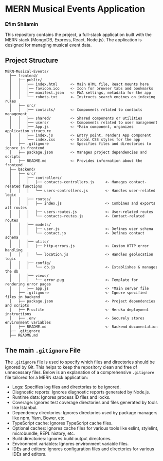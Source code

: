 # MERN Musical Events Application

### Efim Shliamin

This repository contains the project, a full-stack application built with the MERN stack (MongoDB, Express, React, Node.js). The application is designed for managing musical event data.

## Project Structure

```plaintext
MERN-Musical-Events/
  ├── frontend/
  │   ├── public/
  │   │   ├── index.html      <- Main HTML file, React mounts here
  │   │   │── favicon.ico     <- Icon for browser tabs and bookmarks
  │   │   │── manifest.json   <- PWA settings, metadata for the app
  │   │   └── robots.txt      <- Instructs search engines on indexing rules
  │   ├── src/
  │   │   ├── contacts/       <- Components related to contacts management
  │   │   ├── shared/         <- Shared components or utilities
  │   │   ├── users/          <- Components related to user management
  │   │   ├── App.js          <- *Main component, organizes application structure
  │   │   ├── index.js        <- Entry point, renders App component
  │   │   └── index.css       <- Global CSS styles for the app
  │   ├── .gitignore          <- Specifies files and directories to ignore in frontend
  │   ├── package.json        <- Manages project dependencies and scripts
  │   ├── README.md           <- Provides information about the frontend
  ├── backend/
  │   ├── src/
  │   │   ├── controllers/
  │   │   │   ├── contacts-controllers.js     <- Manages contact-related functions
  │   │   │   └── users-controllers.js        <- Handles user-related logic
  │   │   ├── routes/
  │   │   │   ├── index.js                    <- Combines and exports all routes
  │   │   │   ├── users-routes.js             <- User-related routes
  │   │   │   └── contacts-routes.js          <- Contact-related routes
  │   │   ├── models/
  │   │   │   ├── user.js                     <- Defines user schema
  │   │   │   └── contact.js                  <- Defines contact schema
  │   │   ├── utils/
  │   │   │   ├── http-errors.js              <- Custom HTTP error handling
  │   │   │   └── location.js                 <- Handles geolocation logic
  │   │   ├── config/
  │   │   │   └── db.js                       <- Establishes & manages the db
  │   │   ├── views/
  │   │   │   └── error.pug                   <- Template for rendering error pages
  │   │   ├── app.js                          <- *Main server file
  │   ├── .gitignore                          <- Ignore specified files in backend
  │   ├── package.json                        <- Project dependencies and scripts
  │   ├── Procfile                            <- Heroku deployment instructions
  │   ├── .env                                <- Securely stores environment variables
  │   ├── README.md                           <- Backend documentation
  ├── .gitignore
  ├── README.md
```

## The main ```.gitignore``` File

The ```.gitignore``` file is used to specify which files and directories should be ignored by Git. This helps to keep the repository clean and free of unnecessary files. Below is an explanation of a comprehensive ```.gitignore``` file tailored for a MERN stack application:

- Logs: Specifies log files and directories to be ignored.
- Diagnostic reports: Ignores diagnostic reports generated by Node.js.
- Runtime data: Ignores process ID files and locks.
- Coverage: Ignores test coverage directories and files generated by tools like Istanbul.
- Dependency directories: Ignores directories used by package managers like npm, Yarn, Bower, etc.
- TypeScript cache: Ignores TypeScript cache files.
- Optional caches: Ignores cache files for various tools like eslint, stylelint, microbundle, REPL history, etc.
- Build directories: Ignores build output directories.
- Environment variables: Ignores environment variable files.
- IDEs and editors: Ignores configuration files and directories for various IDEs and editors.

